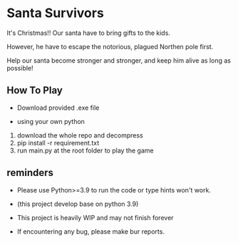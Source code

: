 # Santa Survivors

It's Christmas!!
Our santa have to bring gifts to the kids.

However, he have to escape the notorious, plagued Northen pole first.

Help our santa become stronger and stronger, and keep him alive as long as possible!


## How To Play

- Download provided .exe file

- using your own python
  
1. download the whole repo and decompress
2. pip install -r requirement.txt
3. run main.py at the root folder to play the game


## reminders

- Please use Python>=3.9 to run the code or type hints won't work.
- (this project develop base on python 3.9)

- This project is heavily WIP and may not finish forever
- If encountering any bug, please make bur reports.

